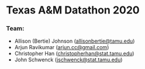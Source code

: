 # Texas A&M Datathon 2020

### Team: 
- Allison (Bertie) Johnson (allisonbertie@tamu.edu)
- Arjun Ravikumar (arjun.cc@gmail.com)
- Christopher Han (christopherhan@stat.tamu.edu)
- John Schwenck (jschwenck@stat.tamu.edu)

